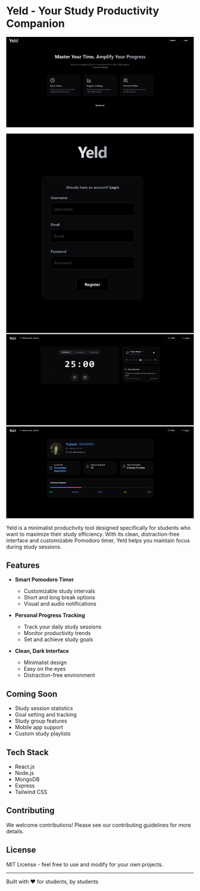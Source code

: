 # Yeld - Your Study Productivity Companion

![Yeld Logo](./README_images/yeld.png)

![Yeld Interface](./README_images/yeld_1.png)
![Yeld Timer](./README_images/yeld_2.png)
![Yeld Profile](./README_images/yeld_3.png)

Yeld is a minimalist productivity tool designed specifically for students who want to maximize their study efficiency. With its clean, distraction-free interface and customizable Pomodoro timer, Yeld helps you maintain focus during study sessions.

## Features

- **Smart Pomodoro Timer**
  - Customizable study intervals
  - Short and long break options
  - Visual and audio notifications

- **Personal Progress Tracking**
  - Track your daily study sessions
  - Monitor productivity trends
  - Set and achieve study goals

- **Clean, Dark Interface**
  - Minimalist design
  - Easy on the eyes
  - Distraction-free environment


## Coming Soon

- Study session statistics
- Goal setting and tracking
- Study group features
- Mobile app support
- Custom study playlists

## Tech Stack

- React.js
- Node.js
- MongoDB
- Express
- Tailwind CSS

## Contributing

We welcome contributions! Please see our contributing guidelines for more details.

## License

MIT License - feel free to use and modify for your own projects.

---

Built with ❤️ for students, by students